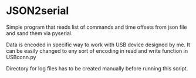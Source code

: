 # JSON2serial
Simple program that reads list of commands and time offsets from json file and sand them via pyserial.

 Data is encoded in specific way to work with USB device designed by me. It can be easily changed to eny sort of encoding in read and write function in USBconn.py

Directory for log files has to be created manually before running this script.